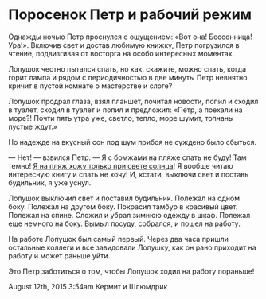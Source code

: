 # Поросенок Петр и рабочий режим

Однажды ночью Петр проснулся с ощущением: «Вот она! Бессонница! Ура!».
Включив свет и достав любимую книжку, Петр погрузился в чтение,
подвизгивая от восторга на особо интересных моментах.

Лопушок честно пытался спать, но как, скажите, можно спать, когда горит
лампа и рядом с периодичностью в две минуты Петр невнятно кричит в
пустой комнате о мастерстве и слоге?

Лопушок продрал глаза, взял планшет, почитал новости, попил и сходил в
туалет, сходил в туалет и попил и предложил: «Петр, а поехали на море?!
Почти пять утра уже, светло, тепло, море шумит, топчаны пустые ждут.»

Но надежде на вкусный сон под шум прибоя не суждено было сбыться.

— Нет! — взвился Петр. — Я с бомжами на пляже спать не буду! Там темно!
[Я на пляж хожу только при свете
солнца](http://seigiard.tumblr.com/post/125333222466)! Я вообще читаю
интересную книгу и спать не хочу! И, кстати, выключи свет и поставь
будильник, я уже уснул.

Лопушок выключил свет и поставил будильник. Полежал на одном боку.
Полежал на другом боку. Покрасил тамбур в красивый цвет. Полежал на
спине. Сложил и убрал зимнюю одежду в шкаф. Полежал еще немного на боку.
Вымыл посуду, собрался, и пошел на работу.

На работе Лопушок был самый первый. Через два часа пришли остальные
коллеги и все завидовали Лопушку, как он рано приходит на работу и может
раньше уйти.

Это Петр заботиться о том, чтобы Лопушок ходил на работу пораньше!

<span id="timestamp"> August 12th, 2015 3:54am </span> <span
class="tag">Кермит и Шлюмдрик</span>
